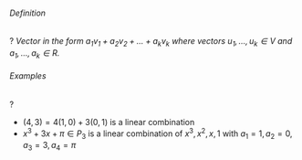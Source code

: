 ###### Definition
?
*Vector in the form $a_{1}v_{1}+a_{2}v_{2}+\dots+a_{k}v_{k}$ where vectors $u_{1},\dots,u_{k} \in V$ and $a_{1},\dots,a_{k} \in R$.*
<!--SR:!2025-10-17,63,310-->

###### Examples
?
- $(4,3) = 4(1,0)+3(0,1)$ is a linear combination
- $x^3+3x+\pi \in P_{3}$ is a linear combination of $x^3, x^2, x, 1$ with $a_{1}=1,a_{2}=0,a_{3}=3,a_{4}=\pi$
<!--SR:!2025-10-19,65,310-->


